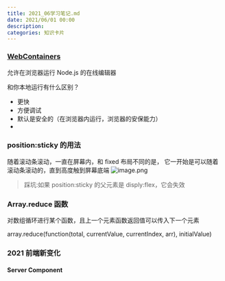 ```yaml
---
title: 2021_06学习笔记.md
date: 2021/06/01 00:00
description:
categories: 知识卡片
---
```

### [WebContainers](https://cloud.tencent.com/developer/news/831336)
允许在浏览器运行 Node.js 的在线编辑器

和你本地运行有什么区别？
* 更快
* 方便调试
* 默认是安全的（在浏览器内运行，浏览器的安保能力）
* 
### position:sticky 的用法
随着滚动条滚动，一直在屏幕内，和 fixed 布局不同的是， 它一开始是可以随着滚动条滚动的，直到高度触到屏幕底端
![image.png](http://images.scar.site/WEBRESOURCE885cbfc91959c0c0aaac0854f9a2f17e.png)

>踩坑:如果 position:sticky 的父元素是 disply:flex，它会失效

### Array.reduce 函数
对数组循环进行某个函数，且上一个元素函数返回值可以传入下一个元素

array.reduce(function(total, currentValue, currentIndex, arr), initialValue)


### 2021 前端新变化
#### Server Component
